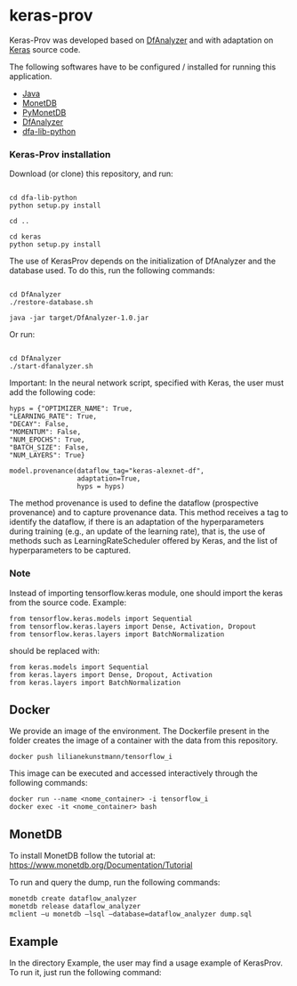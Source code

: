 # keras-prov
Keras-Prov was developed based on [DfAnalyzer](https://gitlab.com/ssvitor/dataflow_analyzer) and with adaptation on [Keras](https://github.com/keras-team/keras) source code.

The following softwares have to be configured / installed for running this application.

* [Java](https://java.com/pt-BR/)
* [MonetDB](http://www.monetdb.org/Documentation/UserGuide/Tutorial)
* [PyMonetDB](https://pymonetdb.readthedocs.io/en/latest/index.html)
* [DfAnalyzer](https://github.com/dbpina/keras-prov/tree/main/DfAnalyzer)
* [dfa-lib-python](https://github.com/dbpina/keras-prov/tree/main/dfa-lib-python/) 

### Keras-Prov installation

Download (or clone) this repository, and run:


```

cd dfa-lib-python
python setup.py install

cd ..

cd keras
python setup.py install

```

The use of KerasProv depends on the initialization of DfAnalyzer and the database used. To do this, run the following commands:


```

cd DfAnalyzer
./restore-database.sh

java -jar target/DfAnalyzer-1.0.jar

```

Or run:


```

cd DfAnalyzer
./start-dfanalyzer.sh

```

Important: In the neural network script, specified with Keras, the user must add the following code:

```
hyps = {"OPTIMIZER_NAME": True,
"LEARNING_RATE": True,
"DECAY": False,
"MOMENTUM": False,
"NUM_EPOCHS": True,
"BATCH_SIZE": False,
"NUM_LAYERS": True}

model.provenance(dataflow_tag="keras-alexnet-df",
                 adaptation=True,
                 hyps = hyps)
```

The method provenance is used to define the dataflow (prospective provenance) and to capture provenance data. This method receives a tag to identify the dataflow, if there is an adaptation of the hyperparameters during training (e.g., an update of the learning rate), that is, the use of methods such as LearningRateScheduler offered by Keras, and the list of hyperparameters to be captured. 

### Note

Instead of importing tensorflow.keras module, one should import the keras from the source code. Example:

```
from tensorflow.keras.models import Sequential
from tensorflow.keras.layers import Dense, Activation, Dropout
from tensorflow.keras.layers import BatchNormalization
```

should be replaced with:


```
from keras.models import Sequential
from keras.layers import Dense, Dropout, Activation
from keras.layers import BatchNormalization
```

## Docker
We provide an image of the environment. The Dockerfile present in the folder creates the image of a container with the data from this repository. 

```
docker push lilianekunstmann/tensorflow_i
```

This image can be executed and accessed interactively through the following commands:

```
docker run --name <nome_container> -i tensorflow_i
docker exec -it <nome_container> bash
```
## MonetDB

To install MonetDB follow the tutorial at: https://www.monetdb.org/Documentation/Tutorial

To run and query the dump, run the following commands: 

```
monetdb create dataflow_analyzer
monetdb release dataflow_analyzer
mclient –u monetdb –lsql –database=dataflow_analyzer dump.sql

```

## Example

In the directory Example, the user may find a usage example of KerasProv. To run it, just run the following command:

```python alexnet.py

```
